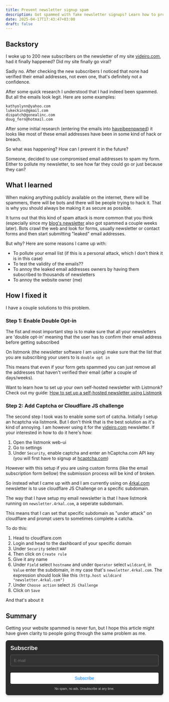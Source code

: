 ```yaml
---
title: Prevent newsletter signup spam
description: Got spammed with fake newsletter signups? Learn how to protect your forms using double opt-in, CAPTCHA, and Cloudflare.
date: 2025-04-17T17:43:47+03:00
draft: false
---
```

## Backstory

I woke up to 200 new subscribers on the newsletter of my site [videiro.com](https;//videiro.com), had it finally happened? Did my site finally go viral?

Sadly no. After checking the new subscribers I noticed that none had verified their email addresses, not even one, that's definitely not a confidence. 

After some quick research I understood that I had indeed been spammed. But all the emails look legit. Here are some examples:
```
kathyolynn@yahoo.com
lukeckins@gmail.com
dispatch@gonealinc.com
doug_fern@hotmail.com
```

After some initial research (entering the emails into [haveibeenpwned](https://haveibeenpwned.com/)) it looks like most of these email addresses have been in some kind of hack or breach. 

So what was happening? How can I prevent it in the future?

Someone, decided to use compromised email addresses to spam my form. Either to pollute my newsletter, to see how far they could go or just because they can?

## What I learned
When making anything publicly available on the internet, there will be spammers, there will be bots and there will be people trying to hack it. That is why you should always be making it as secure as possible. 

It turns out that this kind of spam attack is more common that you think (especially since my [blog's newsletter](https://newsletter.4rkal.com) also got spammed a couple weeks later). Bots crawl the web and look for forms, usually newsletter or contact forms and then start submitting "leaked" email addresses. 

But why?
Here are some reasons I came up with:
- To pollute your email list (if this is a personal attack, which I don't think it is in this case)
- To test the validity of the emails?? 
- To annoy the leaked email addresses owners by having them subscribed to thousands of newsletters
- To annoy the website owner (me)

## How I fixed it
I have a couple solutions to this problem.
### Step 1: Enable Double Opt-in
The fist and most important step is to make sure that all your newsletters are 'double opt-in' meaning that the user has to confirm their email address before getting subscribed

On listmonk (the newsletter software I am using) make sure that the list that you are subscribing your users to is `double opt in`

This means that even if your form gets spammed you can just remove all the addresses that haven't verified their email (after a couple of days/weeks).

Want to learn how to set up your own self-hosted newsletter with Listmonk?  
Check out my guide: [How to set up a self-hosted newsletter using Listmonk](https://4rkal.com/posts/listmonk/)

### Step 2: Add Captcha or Cloudflare JS challenge
The second step I took was to enable some sort of catcha. Initially I setup an hcaptcha via listmonk. But I don't think that is the best solution as it's kind of annoying. I am however using it for the [videiro.com](https://videiro.com) newsletter.
If your interested in how to do it here's how:
1. Open the listmonk web-ui
2. Go to settings
3. Under `Security`, enable captcha and enter an hCaptcha.com API key (you will first have to signup at [hcaptcha.com](https://hcaptcha.com))

However with this setup if you are using custom forms (like the email subscription form bellow) the submission process will be kind of broken. 

So instead what I came up with and I am currently using on [4rkal.com](https://4rkal.com) newsletter is to use cloudflare JS Challenge on a specific subdomain.

The way that I have setup my email newsletter is that I have listmonk running on `newsletter.4rkal.com`, a seperate subdomain.

This means that I can set that specific subdomain as "under attack" on cloudflare and prompt users to sometimes complete a catcha. 

To do this:
1. Head to cloudflare.com
2. Login and head to the dashboard of your specific domain
3. Under `Security` select `WAF`
4. Then click on `Create rule`
5. Give it any name
6. Under `Field` select `hostname` and under `Operator` select `wildcard`, in `Value` enter the subdomain, in my case that's `newsletter.4rkal.com`. The expression should look like this `(http.host wildcard "newsletter.4rkal.com")`
7. Under `Choose action` select `JS Challenge`
8. Click on `Save`

And that's about it

## Summary
Getting your website spammed is never fun, but I hope this article might have given clarity to people going through the same problem as me.

<div style="text-align: left; margin: 0 auto;">
    <form method="post" action="https://newsletter.4rkal.com/subscription/form" style="background: #2c2c2c; color: #f0f0f0; border-radius: 8px; padding: 15px; max-width: 500px; box-shadow: 0 3px 6px rgba(0, 0, 0, 0.2); font-family: Arial, sans-serif;">
        <div style="display: flex; flex-direction: column; gap: 10px;">
            <h3 style="margin: 0; color: #f0f0f0; font-size: 18px;">Subscribe</h3>
            <input type="hidden" name="nonce"/>
            <input type="email" name="email" required placeholder="E-mail" style="width: 100%; padding: 10px; border: 1px solid #666; border-radius: 4px; background: #333; color: #f0f0f0; box-sizing: border-box;"/>
            <div style="display: flex; flex-direction: column; gap: 8px;">
                <label style="margin: 0; color: #f0f0f0; display: none;">
                    <input id="78a75" type="checkbox" name="l" checked value="78a75b30-472d-4790-a5d5-7f2ed49662a4" style="accent-color: #fff;"/>
                    Weekly Roundup
                </label>
                <span style="color: #d0d0d0; display: none;">Where I share what I’ve been up to that week, including articles I’ve published, cool finds, tips and tricks, and more!</span>
                <label style="margin: 0; color: #f0f0f0; display: none;">
                    <input id="b3964" type="checkbox" name="l" checked value="b3964560-37b0-43d3-9df9-26589fd6bf8d" style="accent-color: #fff;"/>
                    New Posts
                </label>
                <span style="color: #d0d0d0; display: none;">Receive an email every time I post something new on my blog</span>
            </div>
            <input type="submit" value="Subscribe" style="width: 100%; padding: 10px; border: none; border-radius: 4px; background: #fff; color: #007bff; font-size: 14px; cursor: pointer; transition: background-color 0.3s ease, box-shadow 0.3s ease; box-shadow: 0 1px 3px rgba(0, 0, 0, 0.2);"/>
        </div>
        <p style="text-align: center; margin-top: 10px; color: #d0d0d0; font-size: 10px; margin-bottom:0px;">
            No spam, no ads. Unsubscribe at any time.
        </p>
    </form>
</div>

